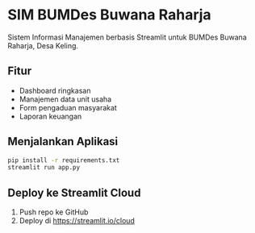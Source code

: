 # SIM BUMDes Buwana Raharja

Sistem Informasi Manajemen berbasis Streamlit untuk BUMDes Buwana Raharja, Desa Keling.

## Fitur
- Dashboard ringkasan
- Manajemen data unit usaha
- Form pengaduan masyarakat
- Laporan keuangan

## Menjalankan Aplikasi
```bash
pip install -r requirements.txt
streamlit run app.py
```

## Deploy ke Streamlit Cloud
1. Push repo ke GitHub
2. Deploy di https://streamlit.io/cloud
